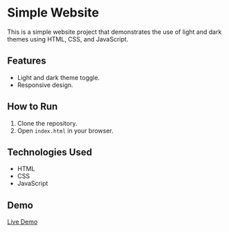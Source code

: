 # Simple Website

This is a simple website project that demonstrates the use of light and dark themes using HTML, CSS, and JavaScript.

## Features

- Light and dark theme toggle.
- Responsive design.

## How to Run

1. Clone the repository.
2. Open `index.html` in your browser.

## Technologies Used

- HTML
- CSS
- JavaScript

## Demo

[Live Demo](https://KilluaChame.github.io/Simple-Website-Theme/)
